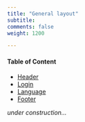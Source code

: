 ```yaml
---
title: "General layout"
subtitle: 
comments: false
weight: 1200

---
```


#### Table of Content
- [Header](#header)
- [Login](#login)
- [Language](#language)
- [Footer](#footer)

*under construction...*
